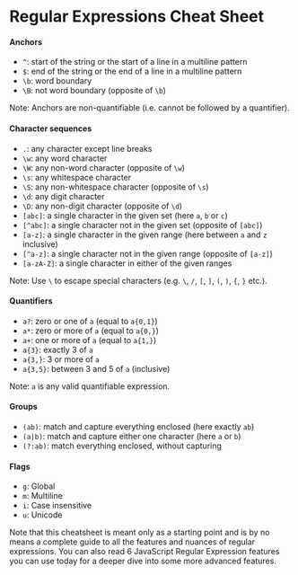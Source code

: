 # Regular Expressions Cheat Sheet

#### Anchors

- `^`: start of the string or the start of a line in a multiline pattern
- `$`: end of the string or the end of a line in a multiline pattern
- `\b`: word boundary
- `\B`: not word boundary (opposite of `\b`)

Note: Anchors are non-quantifiable (i.e. cannot be followed by a quantifier).

#### Character sequences

- `.`: any character except line breaks
- `\w`: any word character
- `\W`: any non-word character (opposite of `\w`)
- `\s`: any whitespace character
- `\S`: any non-whitespace character (opposite of `\s`)
- `\d`: any digit character
- `\D`: any non-digit character (opposite of `\d`)
- `[abc]`: a single character in the given set (here `a`, `b` or `c`)
- `[^abc]`: a single character not in the given set (opposite of `[abc]`)
- `[a-z]`: a single character in the given range (here between `a` and `z` inclusive)
- `[^a-z]`: a single character not in the given range (opposite of `[a-z]`)
- `[a-zA-Z]`: a single character in either of the given ranges

Note: Use `\` to escape special characters (e.g. `\`, `/`, `[`, `]`, `(`, `)`, `{`, `}` etc.).

#### Quantifiers

- `a?`: zero or one of `a` (equal to `a{0,1}`)
- `a*`: zero or more of `a` (equal to `a{0,}`)
- `a+`: one or more of `a` (equal to `a{1,}`)
- `a{3}`: exactly 3 of `a`
- `a{3,}`: 3 or more of `a`
- `a{3,5}`: between 3 and 5 of `a` (inclusive)

Note: `a` is any valid quantifiable expression.

#### Groups

- `(ab)`: match and capture everything enclosed (here exactly `ab`)
- `(a|b)`: match and capture either one character (here `a` or `b`)
- `(?:ab)`: match everything enclosed, without capturing

#### Flags

- `g`: Global
- `m`: Multiline
- `i`: Case insensitive
- `u`: Unicode

Note that this cheatsheet is meant only as a starting point and is by no means a complete guide to all the features and nuances of regular expressions. You can also read 6 JavaScript Regular Expression features you can use today for a deeper dive into some more advanced features.
